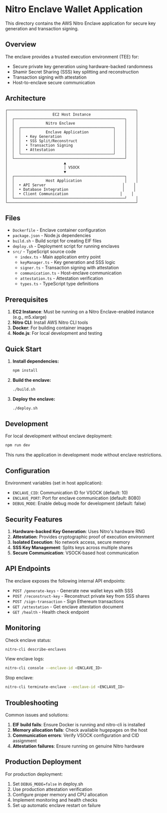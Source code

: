 # Nitro Enclave Wallet Application

This directory contains the AWS Nitro Enclave application for secure key generation and transaction signing.

## Overview

The enclave provides a trusted execution environment (TEE) for:
- Secure private key generation using hardware-backed randomness
- Shamir Secret Sharing (SSS) key splitting and reconstruction
- Transaction signing with attestation
- Host-to-enclave secure communication

## Architecture

```
┌─────────────────────────────────────────────────────────┐
│                    EC2 Host Instance                    │
│  ┌─────────────────────────────────────────────────┐    │
│  │              Nitro Enclave                      │    │
│  │  ┌─────────────────────────────────────────┐    │    │
│  │  │           Enclave Application           │    │    │
│  │  │  • Key Generation                       │    │    │
│  │  │  • SSS Split/Reconstruct                │    │    │
│  │  │  • Transaction Signing                  │    │    │
│  │  │  • Attestation                          │    │    │
│  │  └─────────────────────────────────────────┘    │    │
│  └─────────────────────────────────────────────────┘    │
│                         ▲                               │
│                         │ VSOCK                         │
│                         ▼                               │
│  ┌─────────────────────────────────────────────────┐    │
│  │              Host Application                   │    │
│  │  • API Server                                  │    │
│  │  • Database Integration                        │    │
│  │  • Client Communication                       │    │
│  └─────────────────────────────────────────────────┘    │
└─────────────────────────────────────────────────────────┘
```

## Files

- `Dockerfile` - Enclave container configuration
- `package.json` - Node.js dependencies
- `build.sh` - Build script for creating EIF files
- `deploy.sh` - Deployment script for running enclaves
- `src/` - TypeScript source code
  - `index.ts` - Main application entry point
  - `keyManager.ts` - Key generation and SSS logic
  - `signer.ts` - Transaction signing with attestation
  - `communication.ts` - Host-enclave communication
  - `attestation.ts` - Attestation verification
  - `types.ts` - TypeScript type definitions

## Prerequisites

1. **EC2 Instance**: Must be running on a Nitro Enclave-enabled instance (e.g., m5.xlarge)
2. **Nitro CLI**: Install AWS Nitro CLI tools
3. **Docker**: For building container images
4. **Node.js**: For local development and testing

## Quick Start

1. **Install dependencies:**
   ```bash
   npm install
   ```

2. **Build the enclave:**
   ```bash
   ./build.sh
   ```

3. **Deploy the enclave:**
   ```bash
   ./deploy.sh
   ```

## Development

For local development without enclave deployment:

```bash
npm run dev
```

This runs the application in development mode without enclave restrictions.

## Configuration

Environment variables (set in host application):
- `ENCLAVE_CID`: Communication ID for VSOCK (default: 10)
- `ENCLAVE_PORT`: Port for enclave communication (default: 8080)
- `DEBUG_MODE`: Enable debug mode for development (default: false)

## Security Features

1. **Hardware-backed Key Generation**: Uses Nitro's hardware RNG
2. **Attestation**: Provides cryptographic proof of execution environment
3. **Isolated Execution**: No network access, secure memory
4. **SSS Key Management**: Splits keys across multiple shares
5. **Secure Communication**: VSOCK-based host communication

## API Endpoints

The enclave exposes the following internal API endpoints:

- `POST /generate-keys` - Generate new wallet keys with SSS
- `POST /reconstruct-key` - Reconstruct private key from SSS shares
- `POST /sign-transaction` - Sign Ethereum transactions
- `GET /attestation` - Get enclave attestation document
- `GET /health` - Health check endpoint

## Monitoring

Check enclave status:
```bash
nitro-cli describe-enclaves
```

View enclave logs:
```bash
nitro-cli console --enclave-id <ENCLAVE_ID>
```

Stop enclave:
```bash
nitro-cli terminate-enclave --enclave-id <ENCLAVE_ID>
```

## Troubleshooting

Common issues and solutions:

1. **EIF build fails**: Ensure Docker is running and nitro-cli is installed
2. **Memory allocation fails**: Check available hugepages on the host
3. **Communication errors**: Verify VSOCK configuration and CID assignment
4. **Attestation failures**: Ensure running on genuine Nitro hardware

## Production Deployment

For production deployment:

1. Set `DEBUG_MODE=false` in deploy.sh
2. Use production attestation verification
3. Configure proper memory and CPU allocation
4. Implement monitoring and health checks
5. Set up automatic enclave restart on failure